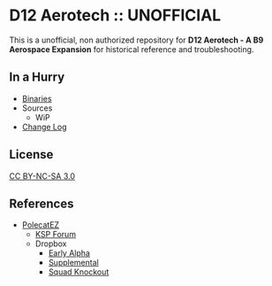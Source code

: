 # D12 Aerotech :: UNOFFICIAL

This is a unofficial, non authorized repository for **D12 Aerotech - A B9 Aerospace Expansion** for historical reference and troubleshooting.


## In a Hurry
* [Binaries](https://github.com/net-lisias-ksph/D12-Aerotech/tree/Archive)
* Sources
	+ WiP
* [Change Log](./CHANGE_LOG.md)


## License

[CC BY-NC-SA 3.0](https://creativecommons.org/licenses/by-nc-sa/3.0/)


## References

* [PolecatEZ](https://forum.kerbalspaceprogram.com/index.php?/profile/58008-polecatez/)
	+ [KSP Forum](https://forum.kerbalspaceprogram.com/index.php?/topic/70562-*/)
	+ Dropbox
		- [Early Alpha](https://www.dropbox.com/s/o0s5vkncxiqbae9/D12earlyAlpha.zip)
		- [Supplemental](https://www.dropbox.com/s/c57yeb1otrlvl6x/D12Sup_prealpha.zip)
		- [Squad Knockout](https://www.dropbox.com/s/dwdiqj2iy7uwpl0/D12KOprealpha.zip)
